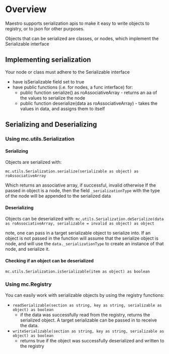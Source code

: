 # Overview

Maestro supports serialization apis to make it easy to write objects to registry, or to json for other purposes.

Objects that can be serialized are classes, or nodes, which implement the Serializable interface

## Implementing serialization

Your node or class must adhere to the Serializable interface

  - have isSerializable field set to true
  - have public functions (i.e. for nodes, a func interface) for:
    - public function serialize() as roAssociativeArray - returns an aa of the values to serialize the node
    - public function deserialize(data as roAssociativeArray) - takes the values in data, and assigns them to itself

## Serializing and Deserializing

### Using mc.utils.Serialization

#### Serializing

Objects are serialized with:

  `mc.utils.Serialization.serialize(serializable as object) as roAssociativeArray`

Which returns an associative array, if successful, invalid otherwise
If the passed in object is a node, then the field `_serializationType` with the type of the node will be appended to the serialized data

#### Deserializing

Objects can be deserialized with:
`mc.utils.Serialization.deSerialize(data as roAssociativeArray, serializable = invalid as object) as object`

note, one can pass in a target serializable object to serialize into. If an object is not passed in the function will assume that the serialize object is node, and will use the `data._serializationType` to create an instance of that node, and serialize it.

#### Checking if an object can be deserialized
`mc.utils.Serialization.isSerializable(item as object) as boolean`


### Using mc.Registry

You can easily work with serializable objects by using the registry functions:

 - `readSerializable(section as string, key as string, serializable as object) as boolean`
   - if the data was successfully read from the registry, returns the serialized object. A target serializable can be passed in to receive the data.
 - `writeSerializable(section as string, key as string, serializable as object) as boolean`
   - returns true if the object was successfully deserialized and written to the registry
